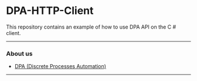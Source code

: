 # DPA-HTTP-Client

This repository contains an example of how to use DPA API on the C # client.

---
### About us

* [DPA (Discrete Processes Automation)](https://rundpa.com)

---
